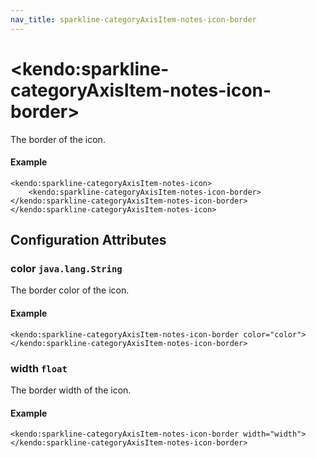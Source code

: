 ```yaml
---
nav_title: sparkline-categoryAxisItem-notes-icon-border
---
```


# \<kendo:sparkline-categoryAxisItem-notes-icon-border\>

The border of the icon.

#### Example
    <kendo:sparkline-categoryAxisItem-notes-icon>
        <kendo:sparkline-categoryAxisItem-notes-icon-border></kendo:sparkline-categoryAxisItem-notes-icon-border>
    </kendo:sparkline-categoryAxisItem-notes-icon>

## Configuration Attributes

### color `java.lang.String`

The border color of the icon.

#### Example
    <kendo:sparkline-categoryAxisItem-notes-icon-border color="color">
    </kendo:sparkline-categoryAxisItem-notes-icon-border>

### width `float`

The border width of the icon.

#### Example
    <kendo:sparkline-categoryAxisItem-notes-icon-border width="width">
    </kendo:sparkline-categoryAxisItem-notes-icon-border>

